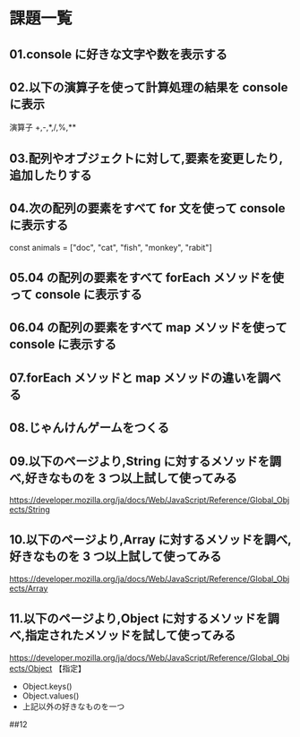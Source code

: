 # 課題一覧

## 01.console に好きな文字や数を表示する

## 02.以下の演算子を使って計算処理の結果を console に表示

演算子 +,-,\*,/,%,\*\*

## 03.配列やオブジェクトに対して,要素を変更したり,追加したりする

## 04.次の配列の要素をすべて for 文を使って console に表示する

const animals = ["doc", "cat", "fish", "monkey", "rabit"]

## 05.04 の配列の要素をすべて forEach メソッドを使って console に表示する

## 06.04 の配列の要素をすべて map メソッドを使って console に表示する

## 07.forEach メソッドと map メソッドの違いを調べる

## 08.じゃんけんゲームをつくる

## 09.以下のページより,String に対するメソッドを調べ,好きなものを 3 つ以上試して使ってみる

https://developer.mozilla.org/ja/docs/Web/JavaScript/Reference/Global_Objects/String

## 10.以下のページより,Array に対するメソッドを調べ,好きなものを 3 つ以上試して使ってみる

https://developer.mozilla.org/ja/docs/Web/JavaScript/Reference/Global_Objects/Array

## 11.以下のページより,Object に対するメソッドを調べ,指定されたメソッドを試して使ってみる

https://developer.mozilla.org/ja/docs/Web/JavaScript/Reference/Global_Objects/Object
【指定】

- Object.keys()
- Object.values()
- 上記以外の好きなものを一つ

##12
